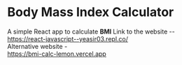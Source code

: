 # Body Mass Index Calculator
A simple React app to calculate **BMI**
Link to the website -- <br>
https://react-javascript--yeasir03.repl.co/
<br>
Alternative website - <br>
https://bmi-calc-lemon.vercel.app